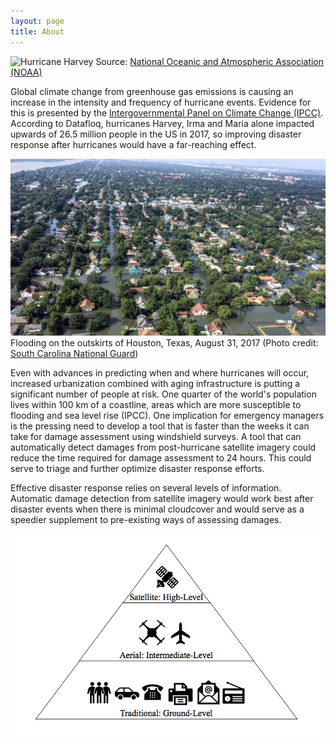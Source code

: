 ```yaml
---
layout: page
title: About
---
```


![Hurricane Harvey](harvey.gif)
Source: [National Oceanic and Atmospheric Association (NOAA)](http://rammb.cira.colostate.edu/ramsdis/online/images/loop_of_the_day/goes-16/20170828000000/video/20170828000000_harveyir.gif) 

Global climate change from greenhouse gas emissions is causing an increase in the intensity and frequency of hurricane events.  Evidence for this is presented by the [Intergovernmental Panel on Climate Change (IPCC)](http://www.ipcc.ch/report/ar5/wg1/).  According to Datafloq, hurricanes Harvey, Irma and Maria alone impacted upwards of 26.5 million people in the US in 2017, so improving disaster response after hurricanes would have a far-reaching effect.  

![Hurricane Harvey flooding](Harveyflood.png)
Flooding on the outskirts of Houston, Texas, August 31, 2017 (Photo credit: [South Carolina National Guard](https://www.planet.com/insights/anatomy-of-a-catastrophe/))

Even with advances in predicting when and where hurricanes will occur, increased urbanization combined with aging infrastructure is putting a significant number of people at risk.  One quarter of the world's population lives within 100 km of a coastline, areas which are more susceptible to flooding and sea level rise (IPCC).  One implication for emergency managers is the pressing need to develop a tool that is faster than the weeks it can take for damage assessment using windshield surveys. 
A tool that can automatically detect damages from post-hurricane satellite imagery could reduce the time required for damage assessment to 24 hours.  This could serve to triage and further optimize disaster response efforts.

Effective disaster response relies on several levels of information.  Automatic damage detection from satellite imagery would work best after disaster events when there is minimal cloudcover and would serve as a speedier supplement to pre-existing ways of assessing damages.

![Information integration](Information-integration.png)

